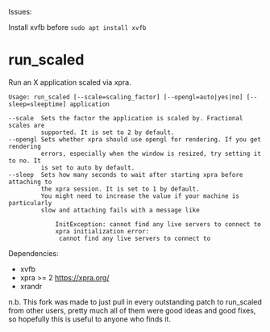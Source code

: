 Issues:

Install xvfb before ```sudo apt install xvfb```

# run_scaled

Run an X application scaled via xpra.

```$ ./run_scaled --help
Usage: run_scaled [--scale=scaling_factor] [--opengl=auto|yes|no] [--sleep=sleeptime] application

--scale  Sets the factor the application is scaled by. Fractional scales are
         supported. It is set to 2 by default.
--opengl Sets whether xpra should use opengl for rendering. If you get rendering
         errors, especially when the window is resized, try setting it to no. It
         is set to auto by default.
--sleep  Sets how many seconds to wait after starting xpra before attaching to
         the xpra session. It is set to 1 by default.
         You might need to increase the value if your machine is particularly
         slow and attaching fails with a message like

             InitException: cannot find any live servers to connect to
             xpra initialization error:
              cannot find any live servers to connect to

```

Dependencies:
* xvfb
* xpra >= 2 https://xpra.org/
* xrandr

n.b.  This fork was made to just pull in every outstanding patch to run_scaled from other users, pretty much all of them were good ideas and good fixes, so hopefully this is useful to anyone who finds it.
